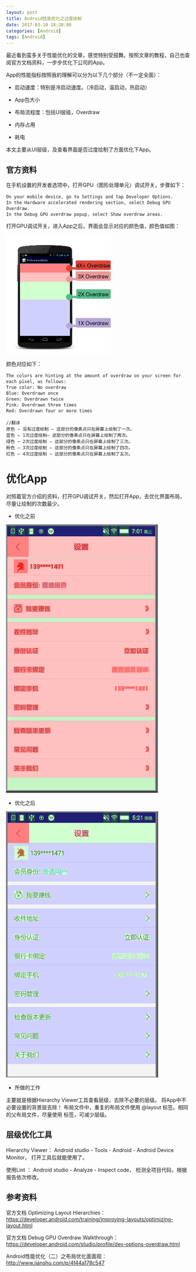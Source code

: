 ```yaml
---
layout: post
title: Android性能优化之过度绘制
date: 2017-03-10 18:20:00
categories: [Android]
tags: [Android]
---
```


最近看到蛮多关于性能优化的文章，感觉特别受鼓舞。按照文章的教程，自己也查阅官方文档资料，一步步优化下公司的App。
<!--more-->


App的性能指标按照我的理解可以分为以下几个部分（不一定全面）：

- 启动速度：特别是冷启动速度。（冷启动，温启动，热启动）

- App包大小

- 布局流程度：包括UI层级，Overdraw

- 内存占用

- 耗电

本文主要从UI层级，及查看界面是否过度绘制了方面优化下App。

##  官方资料

在手机设置的开发者选项中，打开GPU（图形处理单元）调试开关，步骤如下：
	
	On your mobile device, go to Settings and tap Developer Options.
	In the Hardware accelerated rendering section, select Debug GPU Overdraw.
	In the Debug GPU overdraw popup, select Show overdraw areas.

打开GPU调试开关，进入App之后，界面会显示对应的颜色值，颜色值如图：

<img src="/assets/drawable/overdraw.png"  alt="pic" />

颜色对应如下：

	The colors are hinting at the amount of overdraw on your screen for each pixel, as follows:
	True color: No overdraw
	Blue: Overdrawn once
	Green: Overdrawn twice
	Pink: Overdrawn three times
	Red: Overdrawn four or more times

	//翻译
	原色 – 没有过度绘制 – 这部分的像素点只在屏幕上绘制了一次。
	蓝色 – 1次过度绘制– 这部分的像素点只在屏幕上绘制了两次。
	绿色 – 2次过度绘制 – 这部分的像素点只在屏幕上绘制了三次。
	粉色 – 3次过度绘制 – 这部分的像素点只在屏幕上绘制了四次。
	红色 – 4次过度绘制 – 这部分的像素点只在屏幕上绘制了五次。

# 优化App

对照着官方介绍的资料，打开GPU调试开关，然后打开App，去优化界面布局，尽量让绘制的次数最少。

- 优化之前
<img src="/assets/drawable/overdraw_setting.png"  alt="pic" />


- 优化之后
<img src="/assets/drawable/overdraw_setting_new.png"  alt="pic" />

- 所做的工作

主要就是根据Hierarchy Viewer工具查看层级，去除不必要的层级。 将App中不必要设置的背景层去除！ 布局文件中，重复的布局文件使用 @layout 标签。相同的父布局文件，尽量使用 <Merge>标签，可减少层级。


## 层级优化工具

Hierarchy Viewer： Android studio - Tools - Android - Android Device Monitor， 打开工具后就能使用了。

使用Lint ： Android studio - Analyze - Inspect code， 检测全项目代码，根据报告依次修改。


## 参考资料

官方文档 Optimizing Layout Hierarchies：<https://developer.android.com/training/improving-layouts/optimizing-layout.html>

官方文档 Debug GPU Overdraw Walkthrough：<https://developer.android.com/studio/profile/dev-options-overdraw.html>

Android性能优化（二）之布局优化面面观：<http://www.jianshu.com/p/4f44a178c547>
